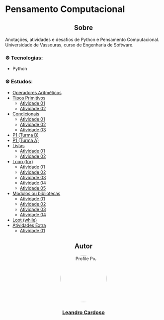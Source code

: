 # Pensamento Computacional

<div align="center">
    <h2>Sobre</h2>
</div>

Anotações, atividades e desafios de Python e Pensamento Computacional.<br>
Universidade de Vassouras, curso de Engenharia de Software.<br>

### ⚙️ Tecnologias:
* Python

### ⚙️ Estudos:
* [Operadores Aritméticos](https://github.com/Leandro-Cardoso/STUDY-Vassouras-Pensamento-Computacional/blob/main/aula01-operadores.py)
* [Tipos Primitivos](https://github.com/Leandro-Cardoso/STUDY-Vassouras-Pensamento-Computacional/blob/main/aula02-tipos-primitivos.py)
    * [Atividade 01](https://github.com/Leandro-Cardoso/STUDY-Vassouras-Pensamento-Computacional/blob/main/aula03-atividade01.py)
    * [Atividade 02](https://github.com/Leandro-Cardoso/STUDY-Vassouras-Pensamento-Computacional/blob/main/aula03-atividade02.py)
* [Condicionais](https://github.com/Leandro-Cardoso/STUDY-Vassouras-Pensamento-Computacional/blob/main/aula04-condicionais.py)
    * [Atividade 01](https://github.com/Leandro-Cardoso/STUDY-Vassouras-Pensamento-Computacional/blob/main/aula04-atividade01.py)
    * [Atividade 02](https://github.com/Leandro-Cardoso/STUDY-Vassouras-Pensamento-Computacional/blob/main/aula04-atividade02.ipynb)
    * [Atividade 03](https://github.com/Leandro-Cardoso/STUDY-Vassouras-Pensamento-Computacional/blob/main/aula04-atividade03.py)
* [P1 (Turma B)](https://github.com/Leandro-Cardoso/STUDY-Vassouras-Pensamento-Computacional/tree/main/P1)
* [P1 (Turma A)](https://github.com/Leandro-Cardoso/STUDY-Vassouras-Pensamento-Computacional/blob/main/p1-turma-a.ipynb)
* [Listas](https://github.com/Leandro-Cardoso/STUDY-Vassouras-Pensamento-Computacional/blob/main/aula05-listas.py)
    * [Atividade 01](https://github.com/Leandro-Cardoso/STUDY-Vassouras-Pensamento-Computacional/blob/main/aula05-atividade01.py)
    * [Atividade 02](https://github.com/Leandro-Cardoso/STUDY-Vassouras-Pensamento-Computacional/blob/main/aula05-atividade02.py)
* [Loop (for)](https://github.com/Leandro-Cardoso/STUDY-Vassouras-Pensamento-Computacional/blob/main/aula06-loop-for.py)
    * [Atividade 01](https://github.com/Leandro-Cardoso/STUDY-Vassouras-Pensamento-Computacional/blob/main/aula06-atividade01.py)
    * [Atividade 02](https://github.com/Leandro-Cardoso/STUDY-Vassouras-Pensamento-Computacional/blob/main/aula06-atividade02.py)
    * [Atividade 03](https://github.com/Leandro-Cardoso/STUDY-Vassouras-Pensamento-Computacional/blob/main/aula06-atividade03.py)
    * [Atividade 04](https://github.com/Leandro-Cardoso/STUDY-Vassouras-Pensamento-Computacional/blob/main/aula06-atividade04.py)
    * [Atividade 05](https://github.com/Leandro-Cardoso/STUDY-Vassouras-Pensamento-Computacional/blob/main/aula06-atividade05.py)
* [Modulos ou bibliotecas](https://github.com/Leandro-Cardoso/STUDY-Vassouras-Pensamento-Computacional/blob/main/aula07-modulos.py)
    * [Atividade 01](https://github.com/Leandro-Cardoso/STUDY-Vassouras-Pensamento-Computacional/blob/main/aula07-atividade01.py)
    * [Atividade 02](https://github.com/Leandro-Cardoso/STUDY-Vassouras-Pensamento-Computacional/blob/main/aula07-atividade02.py)
    * [Atividade 03](https://github.com/Leandro-Cardoso/STUDY-Vassouras-Pensamento-Computacional/blob/main/aula07-atividade03.py)
    * [Atividade 04](https://github.com/Leandro-Cardoso/STUDY-Vassouras-Pensamento-Computacional/blob/main/aula07-atividade04.py)
* [Loot (while)](https://github.com/Leandro-Cardoso/STUDY-Vassouras-Pensamento-Computacional/blob/main/aula08-loop-while.py)
* [Atividades Extra](https://github.com/Leandro-Cardoso/STUDY-Vassouras-Pensamento-Computacional/blob/main/aula09-extra-atividade01.py)
    * [Atividade 01](https://github.com/Leandro-Cardoso/STUDY-Vassouras-Pensamento-Computacional/blob/main/aula09-extra-atividade01.py)

<div align="center">
    <h2>Autor</h2>
    <a href="https://github.com/Leandro-Cardoso" target="_blank">
        <img src="https://avatars.githubusercontent.com/u/41876952?v=4" alt="Profile Pic" width="150" style="border-radius: 50%"/>
        <h3>Leandro Cardoso</h3>
    </a>
</div>
